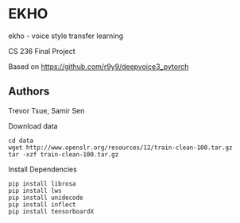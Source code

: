 # EKHO

ekho - voice style transfer learning


CS 236 Final Project

Based on https://github.com/r9y9/deepvoice3_pytorch

## Authors
Trevor Tsue, Samir Sen

Download data
```
cd data
wget http://www.openslr.org/resources/12/train-clean-100.tar.gz
tar -xzf train-clean-100.tar.gz
```

Install Dependencies
```
pip install librosa
pip install lws
pip install unidecode
pip install inflect
pip install tensorboardX
```
